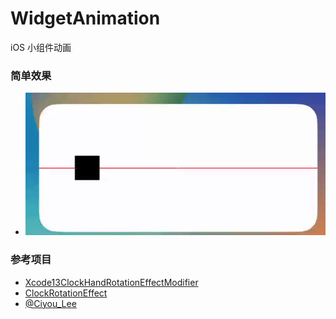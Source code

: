 # WidgetAnimation
iOS 小组件动画

### 简单效果
- ![readmegif](https://github.com/Eilgnaw/WidgetAnimation/blob/main/gif/test.gif?raw=true)


### 参考项目
- [Xcode13ClockHandRotationEffectModifier](https://github.com/everettjf/Xcode13ClockHandRotationEffectModifier)
- [ClockRotationEffect](https://github.com/Eilgnaw/ClockRotationEffect)
- [@Ciyou_Lee](https://twitter.com/Ciyou_Lee/status/1692468422205112411)